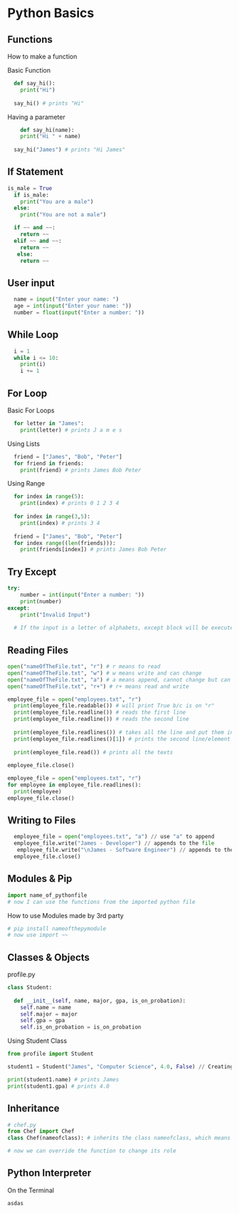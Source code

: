 # Python Basics

## Functions
How to make a function

Basic Function
```python
  def say_hi():
    print("Hi")
  
  say_hi() # prints "Hi"
```

Having a parameter
```python
    def say_hi(name):
    print("Hi " + name)
  
  say_hi("James") # prints "Hi James"
```

## If Statement

```python
is_male = True
  if is_male:
    print("You are a male")
  else:
    print("You are not a male")
```
```python
  if ~~ and ~~:
    return ~~
  elif ~~ and ~~:
    return ~~
   else:
    return ~~
```

## User input
```python
  name = input("Enter your name: ")
  age = int(input("Enter your name: "))
  number = float(input("Enter a number: "))
```

## While Loop
```python
  i = 1
  while i <= 10:
    print(i)
    i += 1
```

## For Loop
Basic For Loops
```python
  for letter in "James":
    print(letter) # prints J a m e s
```

Using Lists
```python
  friend = ["James", "Bob", "Peter"]
  for friend in friends:
    print(friend) # prints James Bob Peter
```
Using Range
```python
  for index in range(5):
    print(index) # prints 0 1 2 3 4
    
  for index in range(3,5):
    print(index) # prints 3 4
    
  friend = ["James", "Bob", "Peter"]
  for index range((len(friends))):
    print(friends[index]) # prints James Bob Peter
```

## Try Except
```python
try:
    number = int(input("Enter a number: "))
    print(number)
except:
    print("Invalid Input")
    
  # If the input is a letter of alphabets, except block will be executed because it needs to be a integer number
```

## Reading Files
```python
open("nameOfTheFile.txt", "r") # r means to read
open("nameOfTheFile.txt", "w") # w means write and can change
open("nameOfTheFile.txt", "a") # a means append, cannot change but can add
open("nameOfTheFile.txt", "r+") # r+ means read and write
```
```python
employee_file = open("employees.txt", "r")
  print(employee_file.readable()) # will print True b/c is on "r"
  print(employee_file.readline()) # reads the first line
  print(employee_file.readline()) # reads the second line
  
  print(employee_file.readlines()) # takes all the line and put them in an array
  print(employee_file.readlines()[1]) # prints the second line/element
  
  print(employee_file.read()) # prints all the texts
  
employee_file.close()
```
```python
employee_file = open("employees.txt", "r")
for employee in employee_file.readlines():
  print(employee)
employee_file.close()
```
## Writing to Files
```python
  employee_file = open("employees.txt", "a") // use "a" to append
  employee_file.write("James - Developer") // appends to the file
   employee_file.write("\nJames - Software Engineer") // appends to the file with a new line
  employee_file.close()
```

## Modules & Pip
```python
import name_of_pythonfile
# now I can use the functions from the imported python file
```
How to use Modules made by 3rd party
```python
# pip install nameofthepymodule
# now use import ~~
```
## Classes & Objects
profile.py
```python
class Student:
  
  def __init__(self, name, major, gpa, is_on_probation):
    self.name = name
    self.major = major
    self.gpa = gpa
    self.is_on_probation = is_on_probation 
```
Using Student Class
```python
from profile import Student

student1 = Student("James", "Computer Science", 4.0, False) // Creating a student object

print(student1.name) # prints James
print(student1.gpa) # prints 4.0
```
## Inheritance
```python
# chef.py
from Chef import Chef
class Chef(nameofclass): # inherits the class nameofclass, which means class Chef can use all the functions in nameofclass

# now we can override the function to change its role
```
## Python Interpreter
On the Terminal
```terminal
asdas
```
